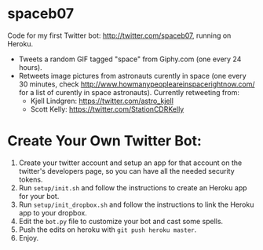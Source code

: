 # spaceb07
Code for my first Twitter bot: http://twitter.com/spaceb07, running on Heroku.

- Tweets a random GIF tagged "space" from Giphy.com (one every 24 hours).
- Retweets image pictures from astronauts curently in space (one every 30 minutes, check http://www.howmanypeopleareinspacerightnow.com/ for a list of curently in space astronauts). Currently retweeting from:
  - Kjell Lindgren: https://twitter.com/astro_kjell
  - Scott Kelly: https://twitter.com/StationCDRKelly


# Create Your Own Twitter Bot:

1. Create your twitter account and setup an app for that account on the twitter's developers page, so you can have all the needed security tokens.
2. Run `setup/init.sh` and follow the instructions to create an Heroku app for your bot.
4. Run `setup/init_dropbox.sh` and follow the instructions to link the Heroku app to your dropbox.
5. Edit the `bot.py` file to customize your bot and cast some spells.
6. Push the edits on heroku with `git push heroku master`.
7. Enjoy.

